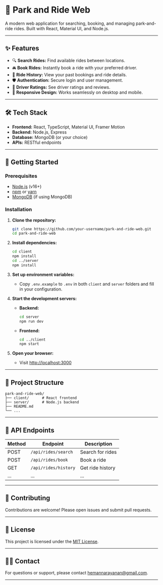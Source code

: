 # 🚗 Park and Ride Web

A modern web application for searching, booking, and managing park-and-ride rides. Built with React, Material UI, and Node.js.

---

## ✨ Features

- 🔍 **Search Rides:** Find available rides between locations.
- 🚘 **Book Rides:** Instantly book a ride with your preferred driver.
- 📜 **Ride History:** View your past bookings and ride details.
- 🛡️ **Authentication:** Secure login and user management.
- 💬 **Driver Ratings:** See driver ratings and reviews.
- 📱 **Responsive Design:** Works seamlessly on desktop and mobile.

---

## 🛠️ Tech Stack

- **Frontend:** React, TypeScript, Material UI, Framer Motion
- **Backend:** Node.js, Express
- **Database:** MongoDB (or your choice)
- **APIs:** RESTful endpoints

---

## 🚀 Getting Started

### Prerequisites

- [Node.js](https://nodejs.org/) (v16+)
- [npm](https://www.npmjs.com/) or [yarn](https://yarnpkg.com/)
- [MongoDB](https://www.mongodb.com/) (if using MongoDB)

### Installation

1. **Clone the repository:**
   ```bash
   git clone https://github.com/your-username/park-and-ride-web.git
   cd park-and-ride-web
   ```

2. **Install dependencies:**
   ```bash
   cd client
   npm install
   cd ../server
   npm install
   ```

3. **Set up environment variables:**
   - Copy `.env.example` to `.env` in both `client` and `server` folders and fill in your configuration.

4. **Start the development servers:**
   - **Backend:**
     ```bash
     cd server
     npm run dev
     ```
   - **Frontend:**
     ```bash
     cd ../client
     npm start
     ```

5. **Open your browser:**
   - Visit [http://localhost:3000](http://localhost:3000)

---

## 📂 Project Structure

```
park-and-ride-web/
├── client/      # React frontend
├── server/      # Node.js backend
├── README.md
└── ...
```

---

## 📝 API Endpoints

| Method | Endpoint             | Description           |
|--------|----------------------|-----------------------|
| POST   | `/api/rides/search`  | Search for rides      |
| POST   | `/api/rides/book`    | Book a ride           |
| GET    | `/api/rides/history` | Get ride history      |
| ...    | ...                  | ...                   |

---

## 🤝 Contributing

Contributions are welcome! Please open issues and submit pull requests.

---

## 📄 License

This project is licensed under the [MIT License](LICENSE).

---

## 🙋‍♂️ Contact

For questions or support, please contact [hemannarayanan@gmail.com](mailto:hemannarayanan@gmail.com).

---